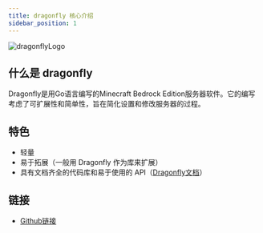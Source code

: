```yaml
---
title: dragonfly 核心介绍
sidebar_position: 1
---
```


![dragonflyLogo](https://user-images.githubusercontent.com/16114089/121805566-0cd81280-cc4c-11eb-9b7d-b5f8a6db4f8d.png)

## 什么是 dragonfly

Dragonfly是用Go语言编写的Minecraft Bedrock Edition服务器软件。它的编写考虑了可扩展性和简单性，旨在简化设置和修改服务器的过程。

## 特色

- 轻量
- 易于拓展（一般用 Dragonfly 作为库来扩展）
- 具有文档齐全的代码库和易于使用的 API（[Dragonfly文档](https://pkg.go.dev/github.com/df-mc/dragonfly/server)）

## 链接

- [Github链接](https://github.com/df-mc/dragonfly)